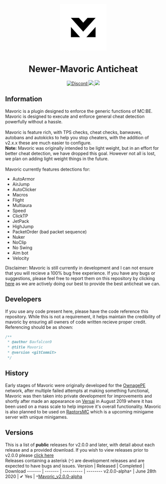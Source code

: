 <div align="center">
  <p>
    <img width="150" alt="portfolio_view" src="https://raw.githubusercontent.com/Bavfalcon9/Mavoric/v2.0.0/resources/assets/mavoric_black_and_white.png">
  </p>
  <p>
    <h1> Newer-Mavoric Anticheat</h1>
    <a href="https://discord.gg/2humhkN">
      <img src="https://discordapp.com/api/guilds/683167375771828277/embed.png" alt="Discord">
    </a>
    <a href="https://poggit.pmmp.io/p/Mavoric">
      <img src="https://poggit.pmmp.io/shield.state/Mavoric">
    </a>
    <a href="https://poggit.pmmp.io/p/Mavoric">
      <img src="https://poggit.pmmp.io/shield.api/Mavoric">
    </a>
  </p>
</div>

## Information
Mavoric is a plugin designed to enforce the generic functions of MC:BE. Mavoric is designed to execute and enforce 
general cheat detection powerfully without a hassle. <br /><br />
Mavoric is feature rich, with TPS checks, cheat checks, banwaves, autobans and autokicks to help you stop cheaters, with the addition of v2.x.x these are much easier to configure.<br />
**Note:** Mavoric was originally intended to be light weight, but in an effort for better cheat detection, we have dropped this goal.
However not all is lost, we plan on adding light weight things in the future.
<br /><br />
Mavoric currently features detections for:
 - AutoArmor
 - AirJump
 - AutoClicker
 - Macros
 - Flight
 - Multiaura
 - Speed
 - ClickTP
 - JetPack
 - HighJump
 - PacketOrder (bad packet sequence)
 - Nuker
 - NoClip
 - No Swing
 - Aim bot
 - Velocity

Disclaimer: Mavoric is still currently in development and I can not ensure that you will recieve a 100% bug free experience.
If you have any bugs or suggestions, please feel free to report them on this repository by clicking [here](https://github.com/Bavfalcon9/Mavoric/issues/new) as we are actively doing our best to provide the best anticheat we can.

## Developers
If you use any code present here, please have the code reference this repository. 
While this is not a requirement, it helps maintain the credibility of mavoric by ensuring all owners of code written recieve proper credit. <br />
Referencing should be as shown: 
```php
/**
 * @author Bavfalcon9
 * @title Mavoric
 * @version <gitCommit>
 */
```

## History
Early stages of Mavoric were originally developed for the [OwnagePE](shop.ownagepe.com) network, 
after multiple failed attempts at making something functional, Mavoric was then taken into private development 
for improvements and shortly after made an appearance on [Versai](versai.pro) in August 2019 where it has been 
used on a mass scale to help improve it's overall functionality. Mavoric is also planned to be used on [RaptorsMC](discord.raptorsmc.com)
which is a upcoming minigame server with unique minigames.

## Versions
This is a list of **public** releases for v2.0.0 and later, with detail about each release and a provided download. 
If you wish to view releases prior to v2.0.0 please [click here](https://github.com/Bavfalcon9/Mavoric/tree/v2.0.0/resources/github/Releases.md)<br/>
Releases containing a asterisk (`*`) are development releases and are expected to have bugs and issues.
Version | Released | Completed | Download 
------- | ------- | ---------- | --------
v2.0.0-alpha`*` | June 28th 2020 | ✔ Yes | `*`[Mavoric_v2.0.0-alpha](https://github.com/Bavfalcon9/Mavoric/releases/download/v2.0.0/Mavoric_v2.0.0.phar)
